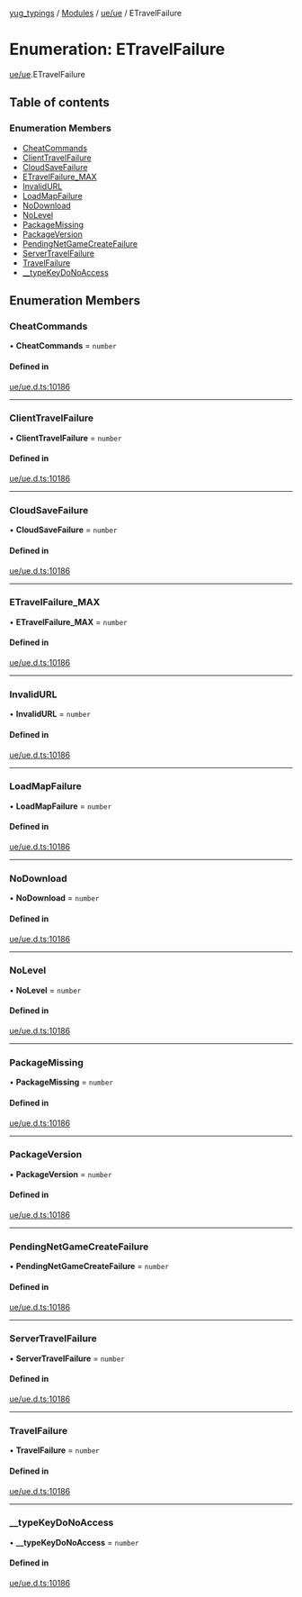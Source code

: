[yug_typings](../README.md) / [Modules](../modules.md) / [ue/ue](../modules/ue_ue.md) / ETravelFailure

# Enumeration: ETravelFailure

[ue/ue](../modules/ue_ue.md).ETravelFailure

## Table of contents

### Enumeration Members

- [CheatCommands](ue_ue.ETravelFailure.md#cheatcommands)
- [ClientTravelFailure](ue_ue.ETravelFailure.md#clienttravelfailure)
- [CloudSaveFailure](ue_ue.ETravelFailure.md#cloudsavefailure)
- [ETravelFailure\_MAX](ue_ue.ETravelFailure.md#etravelfailure_max)
- [InvalidURL](ue_ue.ETravelFailure.md#invalidurl)
- [LoadMapFailure](ue_ue.ETravelFailure.md#loadmapfailure)
- [NoDownload](ue_ue.ETravelFailure.md#nodownload)
- [NoLevel](ue_ue.ETravelFailure.md#nolevel)
- [PackageMissing](ue_ue.ETravelFailure.md#packagemissing)
- [PackageVersion](ue_ue.ETravelFailure.md#packageversion)
- [PendingNetGameCreateFailure](ue_ue.ETravelFailure.md#pendingnetgamecreatefailure)
- [ServerTravelFailure](ue_ue.ETravelFailure.md#servertravelfailure)
- [TravelFailure](ue_ue.ETravelFailure.md#travelfailure)
- [\_\_typeKeyDoNoAccess](ue_ue.ETravelFailure.md#__typekeydonoaccess)

## Enumeration Members

### CheatCommands

• **CheatCommands** = `number`

#### Defined in

[ue/ue.d.ts:10186](https://github.com/YugMetaverse/yug_typings/blob/25cad34/ue/ue.d.ts#L10186)

___

### ClientTravelFailure

• **ClientTravelFailure** = `number`

#### Defined in

[ue/ue.d.ts:10186](https://github.com/YugMetaverse/yug_typings/blob/25cad34/ue/ue.d.ts#L10186)

___

### CloudSaveFailure

• **CloudSaveFailure** = `number`

#### Defined in

[ue/ue.d.ts:10186](https://github.com/YugMetaverse/yug_typings/blob/25cad34/ue/ue.d.ts#L10186)

___

### ETravelFailure\_MAX

• **ETravelFailure\_MAX** = `number`

#### Defined in

[ue/ue.d.ts:10186](https://github.com/YugMetaverse/yug_typings/blob/25cad34/ue/ue.d.ts#L10186)

___

### InvalidURL

• **InvalidURL** = `number`

#### Defined in

[ue/ue.d.ts:10186](https://github.com/YugMetaverse/yug_typings/blob/25cad34/ue/ue.d.ts#L10186)

___

### LoadMapFailure

• **LoadMapFailure** = `number`

#### Defined in

[ue/ue.d.ts:10186](https://github.com/YugMetaverse/yug_typings/blob/25cad34/ue/ue.d.ts#L10186)

___

### NoDownload

• **NoDownload** = `number`

#### Defined in

[ue/ue.d.ts:10186](https://github.com/YugMetaverse/yug_typings/blob/25cad34/ue/ue.d.ts#L10186)

___

### NoLevel

• **NoLevel** = `number`

#### Defined in

[ue/ue.d.ts:10186](https://github.com/YugMetaverse/yug_typings/blob/25cad34/ue/ue.d.ts#L10186)

___

### PackageMissing

• **PackageMissing** = `number`

#### Defined in

[ue/ue.d.ts:10186](https://github.com/YugMetaverse/yug_typings/blob/25cad34/ue/ue.d.ts#L10186)

___

### PackageVersion

• **PackageVersion** = `number`

#### Defined in

[ue/ue.d.ts:10186](https://github.com/YugMetaverse/yug_typings/blob/25cad34/ue/ue.d.ts#L10186)

___

### PendingNetGameCreateFailure

• **PendingNetGameCreateFailure** = `number`

#### Defined in

[ue/ue.d.ts:10186](https://github.com/YugMetaverse/yug_typings/blob/25cad34/ue/ue.d.ts#L10186)

___

### ServerTravelFailure

• **ServerTravelFailure** = `number`

#### Defined in

[ue/ue.d.ts:10186](https://github.com/YugMetaverse/yug_typings/blob/25cad34/ue/ue.d.ts#L10186)

___

### TravelFailure

• **TravelFailure** = `number`

#### Defined in

[ue/ue.d.ts:10186](https://github.com/YugMetaverse/yug_typings/blob/25cad34/ue/ue.d.ts#L10186)

___

### \_\_typeKeyDoNoAccess

• **\_\_typeKeyDoNoAccess** = `number`

#### Defined in

[ue/ue.d.ts:10186](https://github.com/YugMetaverse/yug_typings/blob/25cad34/ue/ue.d.ts#L10186)
